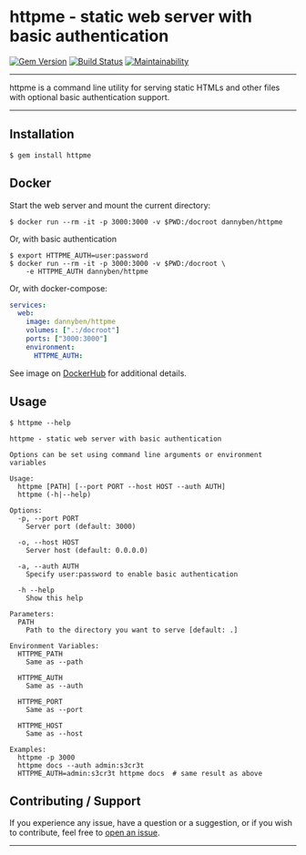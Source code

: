 # httpme - static web server with basic authentication

[![Gem Version](https://badge.fury.io/rb/httpme.svg)](https://badge.fury.io/rb/httpme)
[![Build Status](https://github.com/DannyBen/httpme/workflows/Test/badge.svg)](https://github.com/DannyBen/httpme/actions?query=workflow%3ATest)
[![Maintainability](https://api.codeclimate.com/v1/badges/6626f32d6a99288dcc98/maintainability)](https://codeclimate.com/github/DannyBen/httpme/maintainability)

---

httpme is a command line utility for serving static HTMLs and other files
with optional basic authentication support.

---

## Installation

    $ gem install httpme

## Docker

Start the web server and mount the current directory:

```shell
$ docker run --rm -it -p 3000:3000 -v $PWD:/docroot dannyben/httpme
```

Or, with basic authentication

```shell
$ export HTTPME_AUTH=user:password
$ docker run --rm -it -p 3000:3000 -v $PWD:/docroot \
    -e HTTPME_AUTH dannyben/httpme
```

Or, with docker-compose:

```yaml
services:
  web:
    image: dannyben/httpme
    volumes: [".:/docroot"]
    ports: ["3000:3000"]
    environment:
      HTTPME_AUTH:
```

See image on [DockerHub](https://hub.docker.com/r/dannyben/httpme) for
additional details.

## Usage


```
$ httpme --help

httpme - static web server with basic authentication

Options can be set using command line arguments or environment variables

Usage:
  httpme [PATH] [--port PORT --host HOST --auth AUTH]
  httpme (-h|--help)

Options:
  -p, --port PORT
    Server port (default: 3000)

  -o, --host HOST
    Server host (default: 0.0.0.0)

  -a, --auth AUTH
    Specify user:password to enable basic authentication

  -h --help
    Show this help

Parameters:
  PATH
    Path to the directory you want to serve [default: .]

Environment Variables:
  HTTPME_PATH
    Same as --path

  HTTPME_AUTH
    Same as --auth

  HTTPME_PORT
    Same as --port

  HTTPME_HOST
    Same as --host

Examples:
  httpme -p 3000
  httpme docs --auth admin:s3cr3t
  HTTPME_AUTH=admin:s3cr3t httpme docs  # same result as above
```

## Contributing / Support

If you experience any issue, have a question or a suggestion, or if you wish
to contribute, feel free to [open an issue][issues].

---

[issues]: https://github.com/DannyBen/httpme/issues
